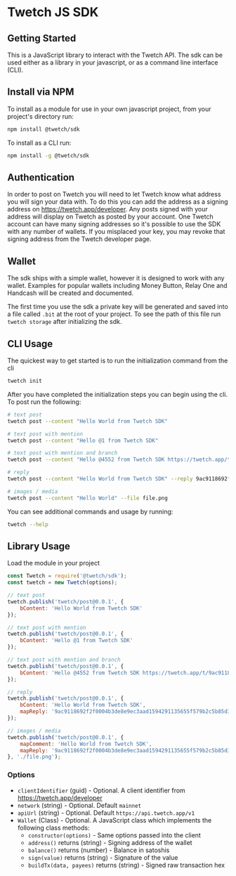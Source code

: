 # Twetch JS SDK

## Getting Started

This is a JavaScript library to interact with the Twetch API.
The sdk can be used either as a library in your javascript, or as a command line interface (CLI).

## Install via NPM

To install as a module for use in your own javascript project, from your project's directory run:

```bash
npm install @twetch/sdk
```

To install as a CLI run:

```bash
npm install -g @twetch/sdk
```

## Authentication

In order to post on Twetch you will need to let Twetch know what address you will sign your data with.
To do this you can add the address as a signing address on https://twetch.app/developer.
Any posts signed with your address will display on Twetch as posted by your account. One Twetch account can have
many signing addresses so it's possible to use the SDK with any number of wallets. If you misplaced your key,
you may revoke that signing address from the Twetch developer page.

## Wallet

The sdk ships with a simple wallet, however it is designed to work with any wallet.
Examples for popular wallets including Money Button, Relay One and Handcash will be created and documented.

The first time you use the sdk a private key will be generated and saved into a file called `.bit` at the root of your project.
To see the path of this file run `twetch storage` after initializing the sdk.

## CLI Usage

The quickest way to get started is to run the initialization command from the cli

```bash
twetch init
```

After you have completed the initialization steps you can begin using the cli. To post run the following:

```bash
# text post
twetch post --content "Hello World from Twetch SDK"

# text post with mention
twetch post --content "Hello @1 from Twetch SDK"

# text post with mention and branch 
twetch post --content "Hello @4552 from Twetch SDK https://twetch.app/t/9ac9118692f2f0004b3de8e9ec3aad1594291135655f579b2c5b85d364edf255"

# reply
twetch post --content "Hello World from Twetch SDK" --reply 9ac9118692f2f0004b3de8e9ec3aad1594291135655f579b2c5b85d364edf255

# images / media
twetch post --content "Hello World" --file file.png 
```

You can see additional commands and usage by running:

```bash
twetch --help
```

## Library Usage

Load the module in your project

```javascript
const Twetch = require('@twetch/sdk');
const twetch = new Twetch(options);

// text post
twetch.publish('twetch/post@0.0.1', {
	bContent: 'Hello World from Twetch SDK'
});

// text post with mention
twetch.publish('twetch/post@0.0.1', {
	bContent: 'Hello @1 from Twetch SDK'
});

// text post with mention and branch 
twetch.publish('twetch/post@0.0.1', {
	bContent: 'Hello @4552 from Twetch SDK https://twetch.app/t/9ac9118692f2f0004b3de8e9ec3aad1594291135655f579b2c5b85d364edf255'
});

// reply
twetch.publish('twetch/post@0.0.1', {
	bContent: 'Hello World from Twetch SDK',
	mapReply: '9ac9118692f2f0004b3de8e9ec3aad1594291135655f579b2c5b85d364edf255'
});

// images / media
twetch.publish('twetch/post@0.0.1', {
	mapComment: 'Hello World from Twetch SDK',
	mapReply: '9ac9118692f2f0004b3de8e9ec3aad1594291135655f579b2c5b85d364edf255'
}, './file.png');
```

### Options

- `clientIdentifier` (guid) - Optional. A client identifier from https://twetch.app/developer
- `network` (string) - Optional. Default `mainnet`
- `apiUrl` (string) - Optional. Default `https://api.twetch.app/v1`
- `Wallet` (Class) - Optional. A JavaScript class which implements the following class methods:
	- `constructor(options)` - Same options passed into the client
	- `address()` returns (string) - Signing address of the wallet
	- `balance()` returns (number) - Balance in satoshis
	- `sign(value)` returns (string) - Signature of the value
	- `buildTx(data, payees)` returns (string) - Signed raw transaction hex
